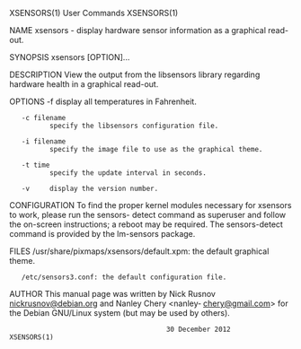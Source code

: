 XSENSORS(1)                                 User Commands                                 XSENSORS(1)

NAME
       xsensors - display hardware sensor information as a graphical read-out.

SYNOPSIS
       xsensors [OPTION]...

DESCRIPTION
       View the output from the libsensors library regarding hardware health in a graphical read-out.

OPTIONS
       -f     display all temperatures in Fahrenheit.

       -c filename
              specify the libsensors configuration file.

       -i filename
              specify the image file to use as the graphical theme.

       -t time
              specify the update interval in seconds.

       -v     display the version number.

CONFIGURATION
       To  find  the  proper  kernel  modules necessary for xsensors to work, please run the sensors-
       detect command as superuser and follow the on-screen instructions; a reboot may  be  required.
       The sensors-detect command is provided by the lm-sensors package.

FILES
       /usr/share/pixmaps/xsensors/default.xpm: the default graphical theme.

       /etc/sensors3.conf: the default configuration file.

AUTHOR
       This  manual page was written by Nick Rusnov <nickrusnov@debian.org> and Nanley Chery <nanley‐
       chery@gmail.com> for the Debian GNU/Linux system (but may be used by others).

                                           30 December 2012                               XSENSORS(1)
